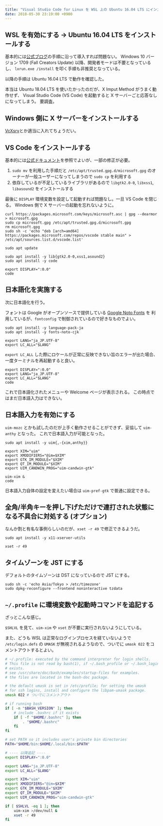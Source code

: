 ```yaml
---
title: "Visual Studio Code for Linux を WSL 上の Ubuntu 16.04 LTS にインストールする"
date: 2018-05-30 23:19:00 +0900
---
```

## WSL を有効にする → Ubuntu 16.04 LTS をインストールする

基本的には[公式ブログ][whatsnew-wsl-fcu]の手順に沿って導入すれば問題ない。
Windows 10 バージョン 1709 (Fall Creators Update) 以降、開発者モードは不要となっているし、
`lxrun.exe /install` を叩く手順も非推奨となっている。

以降の手順は Ubuntu 16.04 LTS で動作を確認した。

本当は Ubuntu 18.04 LTS を使いたかったのだが、X Imput Method がうまく動作せず、
Visual Studio Code (VS Code) を起動すると X サーバーごと応答なしになってしまう。
要調査。

## Windows 側に X サーバーをインストールする

[VcXsrv][vcxsrv]とか適当に入れてちょうだい。

## VS Code をインストールする

基本的には[公式ドキュメント][installing-vscode]を参照でよいが、一部の修正が必要。

1. `sudo mv` を利用した手順だと `/etc/apt/trusted.gpg.d/microsoft.gpg` のオーナーが一般ユーザーになってしまうので `sudo cp` を利用する
2. 依存しているが不足しているライブラリがあるので `libgtk2.0-0`, `libxss1`, `libasound2` をインストールする

最後に `DISPLAY` 環境変数を設定して起動すれば問題なし。一旦 VS Code を閉じる。
Windows 側で X サーバーの起動を忘れないように。

```shell
curl https://packages.microsoft.com/keys/microsoft.asc | gpg --dearmor > microsoft.gpg
sudo cp microsoft.gpg /etc/apt/trusted.gpg.d/microsoft.gpg
rm microsoft.gpg
sudo sh -c 'echo "deb [arch=amd64] https://packages.microsoft.com/repos/vscode stable main" > /etc/apt/sources.list.d/vscode.list'

sudo apt update

sudo apt install -y lib{gtk2.0-0,xss1,asound2}
sudo apt install -y code

export DISPLAY=":0.0"
code
```

## 日本語化を実施する

次に日本語化を行う。

フォントは Google がオープンソースで提供している [Google Noto Fonts][noto] を
利用しているが、`fontconfig` で制御されているので好きなものでよい。

```shell
sudo apt install -y language-pack-ja
sudo apt install -y fonts-noto-cjk

export LANG="ja_JP.UTF-8"
export LC_ALL="$LANG"
```

`export LC_ALL` した際にロケールが正常に反映できない旨のエラーが出た場合、
一度ターミナルを再起動すると良い。

```shell
export DISPLAY=":0.0"
export LANG="ja_JP.UTF-8"
export LC_ALL="$LANG"
code
```

これで日本語化されたメニューや Welcome ページが表示される。
この時点ではまだ日本語入力はできない。

## 日本語入力を有効にする

`uim-mozc` とかも試したのだが上手く動作させることができず、妥協して `uim-anthy` となった。
これで日本語入力が可能となった。

```shell
sudo apt install -y uim{,-{xim,anthy}}

export XIM="uim"
export XMODIFIERS="@im=$XIM"
export GTK_IM_MODULE="$XIM"
export QT_IM_MODULE="$XIM"
export UIM_CANDWIN_PROG="uim-candwin-gtk"

uim-xim &
code
```

日本語入力自体の設定を変えたい場合は `uim-pref-gtk` で普通に設定できる。

## 全角/半角キーを押し下げただけで連打された状態になる不具合に対処する (オプション)

なんか割と有名な事例らしいのだが、`xset -r 49` で修正できるようだ。

```shell
sudo apt install -y x11-xserver-utils

xset -r 49
```

## タイムゾーンを JST にする

デフォルトのタイムゾーンは DST になっているので JST にする。

```shell
sudo sh -c 'echo Asia/Tokyo > /etc/timezone'
sudo dpkg-reconfigure --frontend noninteractive tzdata
```

## `~/.profile` に環境変数や起動時コマンドを追記する

ざっとこんな感じ。

`$SHLVL` を見て、`uim-xim` や `xset` が不要に実行されないようにしている。

また、どうも WSL は正常なログインプロセスを経ていないようで `/etc/login.defs` の
`UMASK` が無視されるようなので、ついでに `umask 022` をコメントアウトするとよい。

```bash
# ~/.profile: executed by the command interpreter for login shells.
# This file is not read by bash(1), if ~/.bash_profile or ~/.bash_login
# exists.
# see /usr/share/doc/bash/examples/startup-files for examples.
# the files are located in the bash-doc package.

# the default umask is set in /etc/profile; for setting the umask
# for ssh logins, install and configure the libpam-umask package.
umask 022 # ついでにコメントアウト

# if running bash
if [ -n "$BASH_VERSION" ]; then
    # include .bashrc if it exists
    if [ -f "$HOME/.bashrc" ]; then
        . "$HOME/.bashrc"
    fi
fi

# set PATH so it includes user's private bin directories
PATH="$HOME/bin:$HOME/.local/bin:$PATH"

# ---- 以降追記 ----
export DISPLAY=":0.0"

export LANG="ja_JP.UTF-8"
export LC_ALL="$LANG"

export XIM="uim"
export XMODIFIERS="@im=$XIM"
export GTK_IM_MODULE="$XIM"
export QT_IM_MODULE="$XIM"
export UIM_CANDWIN_PROG="uim-candwin-gtk"

if [ $SHLVL -eq 1 ]; then
    uim-xim >/dev/null &
    xset -r 49
fi
```

[whatsnew-wsl-fcu]: https://blogs.msdn.microsoft.com/commandline/2017/10/11/whats-new-in-wsl-in-windows-10-fall-creators-update/
[vcxsrv]: https://sourceforge.net/projects/vcxsrv/
[installing-vscode]: https://code.visualstudio.com/docs/setup/linux
[noto]: https://www.google.com/get/noto/
